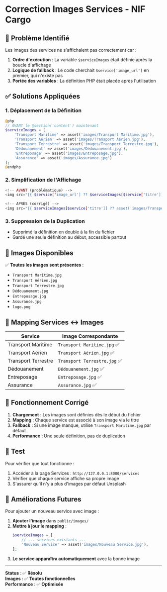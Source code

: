 # Correction Images Services - NIF Cargo

## 🔧 **Problème Identifié**

Les images des services ne s'affichaient pas correctement car :

1. **Ordre d'exécution** : La variable `$serviceImages` était définie après la boucle d'affichage
2. **Logique de fallback** : Le code cherchait `$service['image_url']` en premier, qui n'existe pas
3. **Portée des variables** : La définition PHP était placée après l'utilisation

## ✅ **Solutions Appliquées**

### 1. **Déplacement de la Définition**
```php
@php
// AVANT le @section('content') maintenant
$serviceImages = [
    'Transport Maritime' => asset('images/Transport Maritime.jpg'),
    'Transport Aérien' => asset('images/Transport Aérien.jpg'),
    'Transport Terrestre' => asset('images/Transport Terrestre.jpg'),
    'Dédouanement' => asset('images/Dédouanement.jpg'),
    'Entreposage' => asset('images/Entreposage.jpg'),
    'Assurance' => asset('images/Assurance.jpg')
];
@endphp
```

### 2. **Simplification de l'Affichage**
```php
<!-- AVANT (problématique) -->
<img src="{{ $service['image_url'] ?? $serviceImages[$service['titre']] ?? 'https://...' }}" 

<!-- APRÈS (corrigé) -->
<img src="{{ $serviceImages[$service['titre']] ?? asset('images/Transport Maritime.jpg') }}" 
```

### 3. **Suppression de la Duplication**
- Supprimé la définition en double à la fin du fichier
- Gardé une seule définition au début, accessible partout

## 📂 **Images Disponibles**

✅ **Toutes les images sont présentes** :
- `Transport Maritime.jpg`
- `Transport Aérien.jpg` 
- `Transport Terrestre.jpg`
- `Dédouanement.jpg`
- `Entreposage.jpg`
- `Assurance.jpg`
- `logo.png`

## 🎯 **Mapping Services ↔ Images**

| Service | Image Correspondante |
|---------|---------------------|
| Transport Maritime | `Transport Maritime.jpg` ✅ |
| Transport Aérien | `Transport Aérien.jpg` ✅ |
| Transport Terrestre | `Transport Terrestre.jpg` ✅ |
| Dédouanement | `Dédouanement.jpg` ✅ |
| Entreposage | `Entreposage.jpg` ✅ |
| Assurance | `Assurance.jpg` ✅ |

## 🔄 **Fonctionnement Corrigé**

1. **Chargement** : Les images sont définies dès le début du fichier
2. **Mapping** : Chaque service est associé à son image via le titre
3. **Fallback** : Si une image manque, utilise `Transport Maritime.jpg` par défaut
4. **Performance** : Une seule définition, pas de duplication

## 🧪 **Test**

Pour vérifier que tout fonctionne :
1. Accéder à la page Services : `http://127.0.0.1:8000/services`
2. Vérifier que chaque service affiche sa propre image
3. S'assurer qu'il n'y a plus d'images par défaut Unsplash

## 🚀 **Améliorations Futures**

Pour ajouter un nouveau service avec image :

1. **Ajouter l'image** dans `public/images/`
2. **Mettre à jour le mapping** :
   ```php
   $serviceImages = [
       // ... services existants ...
       'Nouveau Service' => asset('images/Nouveau Service.jpg'),
   ];
   ```
3. **Le service apparaîtra automatiquement** avec la bonne image

---
**Status** : ✅ **Résolu**  
**Images** : ✅ **Toutes fonctionnelles**  
**Performance** : ✅ **Optimisée**